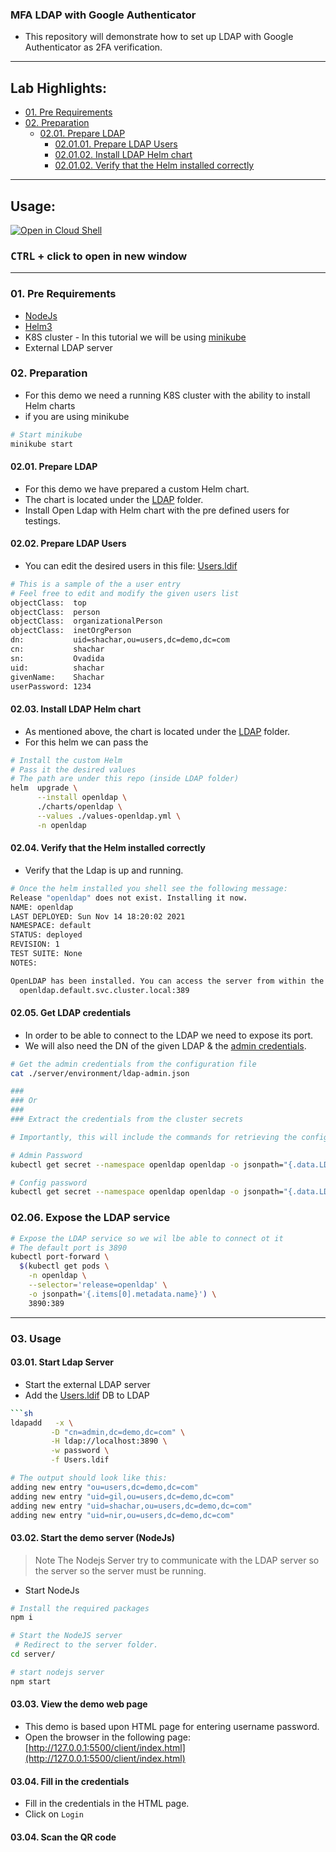 ### MFA LDAP with Google Authenticator

- This repository will demonstrate how to set up LDAP with Google Authenticator as 2FA verification.

<!-- inPage TOC start -->

---

## Lab Highlights:

- [01. Pre Requirements](#01-Pre-Requirements)
- [02. Preparation](#02-Preparation)
  - [02.01. Prepare LDAP](#0201-Prepare-LDAP)
    - [02.01.01. Prepare LDAP Users](#020101-Prepare-LDAP-Users)
    - [02.01.02. Install LDAP Helm chart](#020102-Install-LDAP-Helm-chart)
    - [02.01.02. Verify that the Helm installed correctly](#020102-Verify-that-the-Helm-installed-correctly)

---

<!-- inPage TOC end -->

## Usage:

[![Open in Cloud Shell](https://gstatic.com/cloudssh/images/open-btn.svg)](https://console.cloud.google.com/cloudshell/editor?cloudshell_git_repo=https://github.com/Shachar297/Ldap-GoogleAuth.git)

### **<kbd>CTRL</kbd> + click to open in new window**

---

### 01. Pre Requirements

- [NodeJs](https://nodejs.org/en/)
- [Helm3](https://helm.sh/docs/intro/install/)
- K8S cluster - In this tutorial we will be using [minikube](https://minikube.sigs.k8s.io/docs/start/)
- External LDAP server

### 02. Preparation

- For this demo we need a running K8S cluster with the ability to install Helm charts
- if you are using minikube

```sh
# Start minikube
minikube start
```

#### 02.01. Prepare LDAP

- For this demo we have prepared a custom Helm chart.
- The chart is located under the [LDAP](./server/LDAP) folder.
- Install Open Ldap with Helm chart with the pre defined users for testings.

#### 02.02. Prepare LDAP Users

- You can edit the desired users in this file: [Users.ldif](./server/LDAP/Users.ldif)

```sh
# This is a sample of the a user entry
# Feel free to edit and modify the given users list
objectClass:  top
objectClass:  person
objectClass:  organizationalPerson
objectClass:  inetOrgPerson
dn:           uid=shachar,ou=users,dc=demo,dc=com
cn:           shachar
sn:           Ovadida
uid:          shachar
givenName:    Shachar
userPassword: 1234
```

#### 02.03. Install LDAP Helm chart

- As mentioned above, the chart is located under the [LDAP](./server/LDAP) folder.
- For this helm we can pass the

```sh
# Install the custom Helm
# Pass it the desired values
# The path are under this repo (inside LDAP folder)
helm  upgrade \
      --install openldap \
      ./charts/openldap \
      --values ./values-openldap.yml \
      -n openldap
```

#### 02.04. Verify that the Helm installed correctly

- Verify that the Ldap is up and running.

```sh
# Once the helm installed you shell see the following message:
Release "openldap" does not exist. Installing it now.
NAME: openldap
LAST DEPLOYED: Sun Nov 14 18:20:02 2021
NAMESPACE: default
STATUS: deployed
REVISION: 1
TEST SUITE: None
NOTES:

OpenLDAP has been installed. You can access the server from within the k8s cluster using:
  openldap.default.svc.cluster.local:389

```

#### 02.05. Get LDAP credentials

- In order to be able to connect to the LDAP we need to expose its port.
- We will also need the DN of the given LDAP & the [admin credentials](./server/environment/ldap-admin.json).

```sh
# Get the admin credentials from the configuration file
cat ./server/environment/ldap-admin.json

###
### Or
###
### Extract the credentials from the cluster secrets

# Importantly, this will include the commands for retrieving the config and administration passwords

# Admin Password
kubectl get secret --namespace openldap openldap -o jsonpath="{.data.LDAP_ADMIN_PASSWORD}" | base64 --decode; echo

# Config password
kubectl get secret --namespace openldap openldap -o jsonpath="{.data.LDAP_CONFIG_PASSWORD}" | base64 --decode; echo
```

### 02.06. Expose the LDAP service

```sh
# Expose the LDAP service so we wil lbe able to connect ot it
# The default port is 3890
kubectl port-forward \
  $(kubectl get pods \
    -n openldap \
    --selector='release=openldap' \
    -o jsonpath='{.items[0].metadata.name}') \
    3890:389
```

--- 
### 03. Usage

#### 03.01. Start Ldap Server
- Start the external LDAP server
- Add the [Users.ldif](./LDAP/Users.ldif)  DB to LDAP
```sh
```sh
ldapadd   -x \
         -D "cn=admin,dc=demo,dc=com" \
         -H ldap://localhost:3890 \
         -w password \
         -f Users.ldif 

# The output should look like this:
adding new entry "ou=users,dc=demo,dc=com"
adding new entry "uid=gil,ou=users,dc=demo,dc=com"
adding new entry "uid=shachar,ou=users,dc=demo,dc=com"
adding new entry "uid=nir,ou=users,dc=demo,dc=com"
```


#### 03.02. Start the demo server (NodeJs)
> Note
>   The Nodejs Server try to communicate with the LDAP server so the server so the server must be running.
- Start NodeJs
```sh
# Install the required packages
npm i 

# Start the NodeJS server
 # Redirect to the server folder.
cd server/

# start nodejs server
npm start
```

#### 03.03. View the demo web page
- This demo is based upon HTML page for entering username password.
- Open the browser in the following page:
[http://127.0.0.1:5500/client/index.html](http://127.0.0.1:5500/client/index.html)
#### 03.04. Fill in the credentials
- Fill in the credentials in the HTML page.
- Click on `Login`

#### 03.04. Scan the QR code